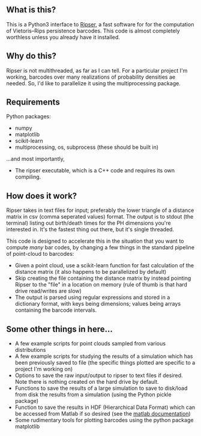 What is this?
---

This is a Python3 interface to [Ripser](https://github.com/Ripser/ripser), a fast software for 
for the computation of Vietoris–Rips persistence barcodes. This code is almost completely 
worthless unless you already have it installed.

Why do this?
---

Ripser is not multithreaded, as far as I can tell. For a particular project I'm working, 
barcodes over many realizations of probability densities ae needed. 
So, I'd like to parallelize it using the multiprocessing package.

Requirements
---

Python packages:
* numpy
* matplotlib
* scikit-learn
* multiprocessing, os, subprocess (these should be built in)

...and most importantly,
* The ripser executable, which is a C++ code and requires its own compiling.

How does it work?
---

Ripser takes in text files for input; preferably the lower triangle of a 
distance matrix in csv (comma seperated values) format. The output 
is to stdout (the terminal) listing out birth/death times for 
the PH dimensions you're interested in. It's the fastest 
thing out there, but it's single threaded. 

This code is designed to accelerate this in the situation 
that you want to compute *many* bar codes, by changing a few things 
in the standard pipeline of point-cloud to barcodes:
* Given a point cloud, use a scikit-learn function for fast calculation of 
the distance matrix (it also happens to be parallelized by default)
* Skip creating the file containing the distance matrix by instead 
pointing Ripser to the "file" in a location on memory (rule of thumb 
is that hard drive read/writes are slow)
* The output is parsed using regular expressions and stored 
in a dictionary format, with keys being dimensions; values being arrays 
containing the barcode intervals. 

Some other things in here...
---
* A few example scripts for point clouds sampled from various distributions
* A few example scripts for studying the results of a simulation which has 
been previously saved to file (the specific things plotted are specific to 
a project I'm working on)
* Options to save the raw input/output to ripser to text files if desired. Note 
there is nothing created on the hard drive by default.
* Functions to save the results of a large simulation to save to disk/load 
from disk the results from a simulation (using the Python pickle package)
* Function to save the results in HDF (Hierarchical Data Format) which 
can be accessed from Matlab if so desired (see the [matlab documentation](https://www.mathworks.com/help/matlab/ref/hdfread.html?s_tid=gn_loc_drop))
* Some rudimentary tools for plotting barcodes using the python 
package matplotlib


